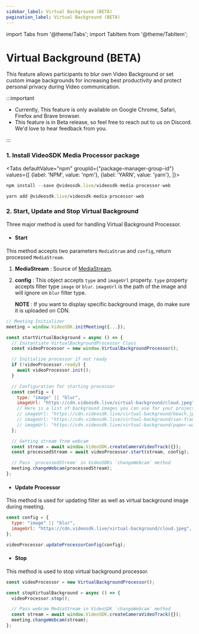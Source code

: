```yaml
---
sidebar_label: Virtual Background (BETA)
pagination_label: Virtual Background (BETA)
---
```


import Tabs from '@theme/Tabs';
import TabItem from '@theme/TabItem';

# Virtual Background (BETA)

This feature allows participants to blur own Video Background or set custom image backgrounds for increasing best productivity and protect personal privacy during Video communication.

:::important

- Currently, This feature is only available on Google Chrome, Safari, Firefox and Brave browser.
- This feature is in Beta release, so feel free to reach out to us on Discord. We'd love to hear feedback from you.

:::

### 1. Install VideoSDK Media Processor package

<Tabs
defaultValue="npm"
groupId={"package-manager-group-id"}
values={[
{label: 'NPM', value: 'npm'},
{label: 'YARN', value: 'yarn'},
]}>
<TabItem value="npm">

```js
npm install --save @videosdk.live/videosdk-media-processor-web
```

</TabItem>
<TabItem value="yarn">

```js
yarn add @videosdk.live/videosdk-media-processor-web
```

</TabItem>
</Tabs>

### 2. Start, Update and Stop Virtual Background

Three major method is used for handling Virtual Background Processor.

- #### Start

This method accepts two parameters `MediaStram` and `config`, return processed `MediaStream`.

1. **MediaStream** : Source of [MediaStream](https://developer.mozilla.org/en-US/docs/Web/API/MediaStream).

2. **config** : This object accepts `type` and `imageUrl` property. `type` property accepts filter type `image` or `blur`. `imageUrl` is the path of the image and will ignore on `blur` filter type.

   **NOTE** : If you want to display specific background image, do make sure it is uploaded on CDN.

```js
// Meeting Initializer
meeting = window.VideoSDK.initMeeting({...});

const startVirtualBackground = async () => {
  // Instantiate VirtualBackgroundProcessor Class
  const videoProcessor = new window.VirtualBackgroundProcessor();

  // Initialize processor if not ready
  if (!videoProcessor.ready) {
    await videoProcessor.init();
  }

  // Configuration for starting processor
  const config = {
    type: "image" || "blur",
    imageUrl: "https://cdn.videosdk.live/virtual-background/cloud.jpeg",
    // Here is a list of background images you can use for your project.
    // imageUrl: "https://cdn.videosdk.live/virtual-background/beach.jpeg",
    // imageUrl: "https://cdn.videosdk.live/virtual-background/san-fran.jpeg",
    // imageUrl: "https://cdn.videosdk.live/virtual-background/paper-wall.jpeg",
  };

  // Getting stream from webcam
  const stream = await window.VideoSDK.createCameraVideoTrack({});
  const processedStream = await videoProcessor.start(stream, config);

  // Pass `processedStream` in VideoSDKs `changeWebcam` method
  meeting.changeWebcam(processedStream);
};
```

- #### Update Processor

This method is used for updating filter as well as virtual background image during meeting.

```js
const config = {
  type: "image" || "blur",
  imageUrl: "https://cdn.videosdk.live/virtual-background/cloud.jpeg",
};

videoProcessor.updateProcessorConfig(config);
```

- #### Stop

This method is used to stop virtual background processor.

```js
const videoProcessor = new VirtualBackgroundProcessor();

const stopVirtualBackground = async () => {
  videoProcessor.stop();

  // Pass webcam MediaStream in VideoSDK `changeWebcam` method
  const stream = await window.VideoSDK.createCameraVideoTrack({});
  meeting.changeWebcam(stream);
};
```
